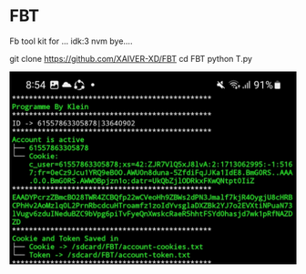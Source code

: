 # FBT
Fb tool kit for ... idk:3 nvm bye....

git clone https://github.com/XAIVER-XD/FBT
cd FBT
python T.py

![alt text](https://raw.githubusercontent.com/XAIVER-XD/FBT/main/Screenshot_20240414_085441_Termux.jpg)
